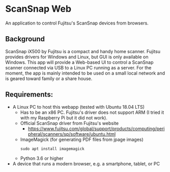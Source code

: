 # ScanSnap Web

An application to control Fujitsu's ScanSnap devices from browsers.

## Background
ScanSnap iX500 by Fujitsu is a compact and handy home scanner. Fujitsu provides drivers for Windows and Linux, but GUI is only available on Windows. This app will provide a Web-based UI to control a ScanSnap scanner connected via USB to a Linux PC running as a server. For the moment, the app is mainly intended to be used on a small local network and is geared toward family or a share house.

## Requirements:
- A Linux PC to host this webapp (tested with Ubuntu 18.04 LTS)
  - Has to be an x86 PC. Fujitsu's driver does not support ARM (I tried it with my Raspberry Pi but it did not work).
  - Official ScanSnap driver from Fujitsu's website
    - https://www.fujitsu.com/global/support/products/computing/peripheral/scanners/sp/software/ubuntu.html
  - ImageMagick (for generating PDF files from jpage images)
    ```
    sudo apt install imagemagick
    ```
  - Python 3.6 or higher
- A device that runs a modern browser, e.g. a smartphone, tablet, or PC
